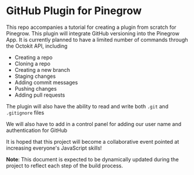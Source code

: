 # GitHub Plugin for Pinegrow

This repo accompanies a tutorial for creating a plugin from scratch for Pinegrow. This plugin will integrate GitHub versioning into the Pinegrow App. It is currently planned to have a limited number of commands through the Octokit API, including

- Creating a repo
- Cloning a repo
- Creating a new branch
- Staging changes
- Adding commit messages
- Pushing changes
- Adding pull requests

The plugin will also have the ability to read and write both `.git` and `.gitignore` files

We will also have to add in a control panel for adding our user name and authentication for GitHub

It is hoped that this project will become a collaborative event pointed at increasing everyone's JavaScript skills!

**Note**: This document is expected to be dynamically updated during the project to reflect each step of the build process.
